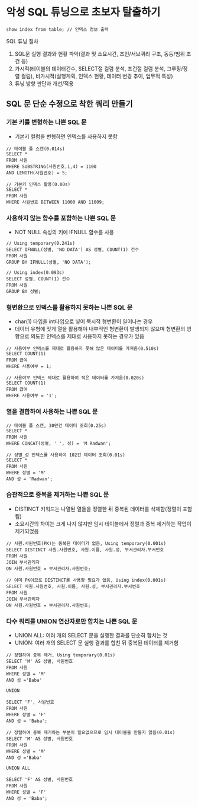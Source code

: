 # 악성 SQL 튜닝으로 초보자 탈출하기

```
show index from table; // 인덱스 정보 출력
```

SQL 튜닝 절차
1. SQL문 실행 결과와 현황 파악(결과 및 소요시간, 조인/서브쿼리 구조, 동등/범위 조건 등)
2. 가시적(테이블의 데이터건수, SELECT절 컬럼 분석, 조건절 컬럼 분석, 그루핑/정렬 컬럼), 비가시젹(실행계획, 인덱스 현황, 데이터 변경 추이, 업무적 특성)
3. 튜닝 방향 판단과 개선/적용 

## SQL 문 단순 수정으로 착한 쿼리 만들기

### 기본 키를 변형하는 나쁜 SQL 문
- 기본키 컬럼을 변형하면 인덱스를 사용하지 못함

```
// 테이블 풀 스캔(0.014s)
SELECT * 
FROM 사원
WHERE SUBSTRING(사원번호,1,4) = 1100
AND LENGTH(사원번호) = 5;

// 기본키 인덱스 활용(0.00s)
SELECT *
FROM 사원
WHERE 사원번호 BETWEEN 11000 AND 11009;
```

### 사용하지 않는 함수를 포함하는 나쁜 SQL 문
- NOT NULL 속성의 키에 IFNULL 함수를 사용

```
// Using temporary(0.241s)
SELECT IFNULL(성별, 'NO DATA') AS 성별, COUNT(1) 건수
FROM 사원
GROUP BY IFNULL(성별, 'NO DATA');

// Using index(0.093s)
SELECT 성별, COUNT(1) 건수
FROM 사원
GROUP BY 성별;
```

### 형변환으로 인덱스를 활용하지 못하는 나쁜 SQL 문
- char(1) 타입을 int타입으로 넣어 묵시적 형변환이 일어나는 경우
- 데이터 유형에 맞게 열을 활용해야 내부적인 형변환이 발생되지 않으며 형변환의 영향으로 의도한 인덱스를 제대로 사용하지 못하는 경우가 있음

```
// 사용여부 인덱스를 제대로 활용하지 못해 많은 데이터를 가져옴(0.510s)
SELECT COUNT(1)
FROM 급여
WHERE 사용여부 = 1;

// 사용여부 인덱스 제대로 활용하여 적은 데이터를 가져옴(0.020s)
SELECT COUNT(1)
FROM 급여
WHERE 사용여부 = '1';
```

### 열을 결합하여 사용하는 나쁜 SQL 문

```
// 테이블 풀 스캔, 30만건 데이터 조회(0.25s)
SELECT *
FROM 사원
WHERE CONCAT(성별, ' ', 성) = 'M Radwan';

// 성별_성 인덱스를 사용하여 102건 데이터 조회(0.01s)
SELECT *
FROM 사원
WHERE 성별 = 'M'
AND 성 = 'Radwan';
```

### 습관적으로 중복을 제거하는 나쁜 SQL 문
- DISTINCT 키워드는 나열된 열들을 정렬한 뒤 중복된 데이터를 삭제함(정렬이 포함됨)
- 소요시간의 차이는 크게 나지 않지만 임시 테이블에서 정렬과 중복 제거하는 작업이 제거되었음

```
// 사원.사원번호(PK)는 중복된 데이터가 없음, Using temporary(0.001s)
SELECT DISTINCT 사원.사원번호, 사원.이름, 사원.성, 부서관리자.부서번호 
FROM 사원
JOIN 부서관리자
ON 사원.사원번호 = 부서관리자.사원번호;

// 이미 PK이므로 DISTINCT를 사용할 필요가 없음, Using index(0.001s)
SELECT 사원.사원번호, 사원.이름, 사원.성, 부서관리자.부서번호 
FROM 사원
JOIN 부서관리자
ON 사원.사원번호 = 부서관리자.사원번호;
```

### 다수 쿼리를 UNION 연산자로만 합치는 나쁜 SQL 문
- UNION ALL: 여러 개의 SELECT 문을 실행한 결과를 단순히 합치는 것
- UNION: 여러 개의 SELECT 문 실행 결과를 합친 뒤 중복된 데이터를 제거함

```
// 정렬하여 중복 제거, Using temporary(0.01s)
SELECT 'M' AS 성별, 사원번호
FROM 사원
WHERE 성별 = 'M'
AND 성 ='Baba'

UNION

SELECT 'F', 사원번호
FROM 사원
WHERE 성별 = 'F'
AND 성 = 'Baba';

// 정렬하여 중복 제거하는 부분이 필요없으므로 임시 테이블을 만들지 않음(0.01s)
SELECT 'M' AS 성별, 사원번호
FROM 사원
WHERE 성별 = 'M'
AND 성 ='Baba'

UNION ALL

SELECT 'F' AS 성별, 사원번호
FROM 사원
WHERE 성별 = 'F'
AND 성 = 'Baba';
```